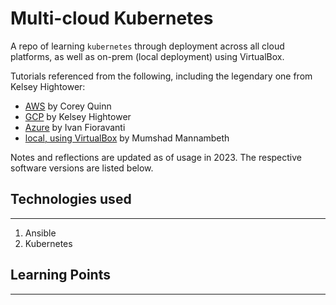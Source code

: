 # Multi-cloud Kubernetes

A repo of learning `kubernetes` through deployment across all cloud platforms, as well as on-prem (local deployment) using VirtualBox.

Tutorials referenced from the following, including the legendary one from Kelsey Hightower:

- [AWS](https://github.com/quinnypig/kubernetes-the-hard-way/tree/aws/) by Corey Quinn
- [GCP](https://github.com/kelseyhightower/kubernetes-the-hard-way) by Kelsey Hightower
- [Azure](https://github.com/ivanfioravanti/kubernetes-the-hard-way-on-azure) by Ivan Fioravanti
- [local, using VirtualBox](https://github.com/mmumshad/kubernetes-the-hard-way) by Mumshad Mannambeth

Notes and reflections are updated as of usage in 2023. The respective software versions are listed below.

## Technologies used

---

1. Ansible
2. Kubernetes

## Learning Points

---
